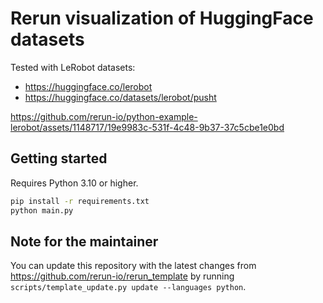 # Rerun visualization of HuggingFace datasets
Tested with LeRobot datasets:

* https://huggingface.co/lerobot
* https://huggingface.co/datasets/lerobot/pusht

https://github.com/rerun-io/python-example-lerobot/assets/1148717/19e9983c-531f-4c48-9b37-37c5cbe1e0bd


## Getting started
Requires Python 3.10 or higher.

```sh
pip install -r requirements.txt
python main.py
```

## Note for the maintainer
You can update this repository with the latest changes from https://github.com/rerun-io/rerun_template by running `scripts/template_update.py update --languages python`.
